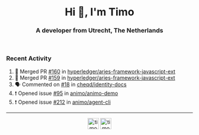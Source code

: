 <h1 align="center">Hi 👋, I'm Timo</h1>
<h3 align="center">A developer from Utrecht, The Netherlands</h3>
<br/>
<!-- https://github.com/rahuldkjain/github-profile-readme-generator --!>

<!--  <p align="left"><img src="https://github-readme-stats.vercel.app/api?username=timoglastra&show_icons=true&count_private=true&" alt="timoglastra" /></p> --!>

<!--
Github language stats
<p align="left"><img src="https://github-readme-stats.vercel.app/api/top-langs/?username=timoglastra&layout=compact" alt="timoglastra" /><p>
-->

<!-- Codestats language stats -->
<!-- <p align="left"><img src="https://codestats-readme.vercel.app/api/top-langs/?username=timoglastra&layout=compact&language_count=12" alt="timoglastra" /><p>    --!>
  
<h3>Recent Activity</h3>

<!--START_SECTION:activity-->
1. 🎉 Merged PR [#160](https://github.com/hyperledger/aries-framework-javascript-ext/pull/160) in [hyperledger/aries-framework-javascript-ext](https://github.com/hyperledger/aries-framework-javascript-ext)
2. 🎉 Merged PR [#159](https://github.com/hyperledger/aries-framework-javascript-ext/pull/159) in [hyperledger/aries-framework-javascript-ext](https://github.com/hyperledger/aries-framework-javascript-ext)
3. 🗣 Commented on [#18](https://github.com/cheqd/identity-docs/issues/18) in [cheqd/identity-docs](https://github.com/cheqd/identity-docs)
4. ❗️ Opened issue [#95](https://github.com/animo/animo-demo/issues/95) in [animo/animo-demo](https://github.com/animo/animo-demo)
5. ❗️ Opened issue [#212](https://github.com/animo/agent-cli/issues/212) in [animo/agent-cli](https://github.com/animo/agent-cli)
<!--END_SECTION:activity-->

---

<p align="center">
<a href="https://twitter.com/timoglastra" target="blank"><img align="center" src="https://cdn.jsdelivr.net/npm/simple-icons@3.0.1/icons/twitter.svg" alt="timoglastra" height="30" width="30" /></a>
<a href="https://linkedin.com/in/timoglastra" target="blank"><img align="center" src="https://cdn.jsdelivr.net/npm/simple-icons@3.0.1/icons/linkedin.svg" alt="timoglastra" height="30" width="30" /></a>
</p>



